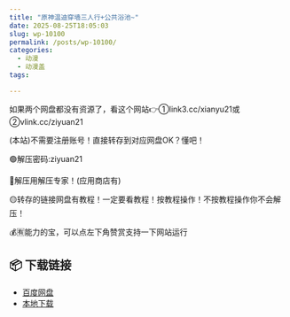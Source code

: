 ```yaml
---
title: "原神温迪穿墙三人行+公共浴池~"
date: 2025-08-25T18:05:03
slug: wp-10100
permalink: /posts/wp-10100/
categories:
  - 动漫
  - 动漫盖
tags:

---
```


如果两个网盘都没有资源了，看这个网站👉①link3.cc/xianyu21或②vlink.cc/ziyuan21

(本站)不需要注册账号！直接转存到对应网盘OK？懂吧！

🟢解压密码:ziyuan21

🔵解压用解压专家！(应用商店有)

🟡转存的链接网盘有教程！一定要看教程！按教程操作！不按教程操作你不会解压！

💰🈶能力的宝，可以点左下角赞赏支持一下网站运行

## 📦 下载链接
- [百度网盘](https://blziyuan21.com/pay-download/10100?key=d697c05ecb&down_id=0)
- [本地下载](https://blziyuan21.com/pay-download/10100?key=d697c05ecb&down_id=1)

